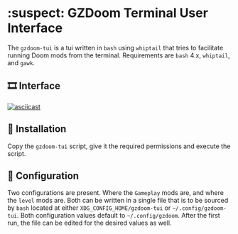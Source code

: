 # :suspect: GZDoom Terminal User Interface

The `gzdoom-tui` is a tui written in `bash` using `whiptail` that tries to
facilitate running Doom mods from the terminal. Requirements are `bash` 4.x,
`whiptail`, and `gawk`.

## :film_strip: Interface

[![asciicast](https://asciinema.org/a/469025.svg)](https://asciinema.org/a/469025)

## :hammer: Installation

Copy the `gzdoom-tui` script, give it the required permissions and
execute the script.

## :wrench: Configuration

Two configurations are present. Where the `Gameplay` mods are, and
where the `level` mods are. Both can be written in a single file that is to be
sourced by `bash` located at either `XDG_CONFIG_HOME/gzdoom-tui` or
`~/.config/gzdoom-tui`. Both configuration values default to `~/.config/gzdoom`.
After the first run, the file can be edited for the desired values as well.
